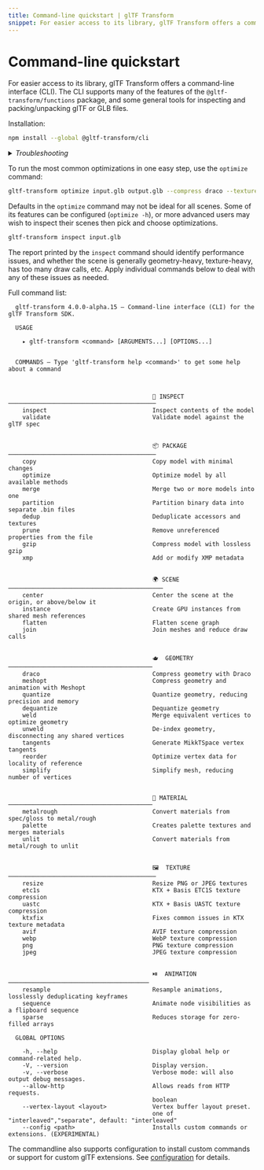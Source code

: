 ```yaml
---
title: Command-line quickstart | glTF Transform
snippet: For easier access to its library, glTF Transform offers a command-line interface (CLI). The CLI supports many of the features of the…
---
```


<script context="module" lang="ts">
import CommercialUse from '$lib/components/commercial-use.svelte';
</script>

# Command-line quickstart

For easier access to its library, glTF Transform offers a command-line interface (CLI). The
CLI supports many of the features of the `@gltf-transform/functions` package, and some general
tools for inspecting and packing/unpacking glTF or GLB files.

Installation:

```bash
npm install --global @gltf-transform/cli
```

<details>
  <summary><i>Troubleshooting</i></summary>

  glTF Transform uses [Sharp](https://sharp.pixelplumbing.com/) to optimize images. If you encounter errors during
  installation related to Sharp, consult the [Sharp installation](https://sharp.pixelplumbing.com/install) page. When
  installing the glTF Transform CLI in China, a mirror site provided by Alibaba
  may be required:

  ```bash
npm config set sharp_binary_host "https://npmmirror.com/mirrors/sharp"
npm config set sharp_libvips_binary_host "https://npmmirror.com/mirrors/sharp-libvips"
npm install --global @gltf-transform/cli
  ```

</details>

To run the most common optimizations in one easy step, use the `optimize` command:

```bash
gltf-transform optimize input.glb output.glb --compress draco --texture-compress webp
```

Defaults in the `optimize` command may not be ideal for all scenes. Some of
its features can be configured (`optimize -h`), or more advanced users
may wish to inspect their scenes then pick and choose optimizations.

```bash
gltf-transform inspect input.glb
```

The report printed by the `inspect` command should identify performance issues,
and whether the scene is generally geometry-heavy, texture-heavy,
has too many draw calls, etc. Apply individual commands below to deal with any of
these issues as needed.

Full command list:

<!-- begin:cli_help -->
```plaintext
  gltf-transform 4.0.0-alpha.15 — Command-line interface (CLI) for the glTF Transform SDK.

  USAGE 
  
    ▸ gltf-transform <command> [ARGUMENTS...] [OPTIONS...]


  COMMANDS — Type 'gltf-transform help <command>' to get some help about a command

                                                                                                
                                                                                                
                                         🔎 INSPECT ──────────────────────────────────────────  
    inspect                              Inspect contents of the model                          
    validate                             Validate model against the glTF spec                   
                                                                                                
                                                                                                
                                         📦 PACKAGE ──────────────────────────────────────────  
    copy                                 Copy model with minimal changes                        
    optimize                             Optimize model by all available methods                
    merge                                Merge two or more models into one                      
    partition                            Partition binary data into separate .bin files         
    dedup                                Deduplicate accessors and textures                     
    prune                                Remove unreferenced properties from the file           
    gzip                                 Compress model with lossless gzip                      
    xmp                                  Add or modify XMP metadata                             
                                                                                                
                                                                                                
                                         🌍 SCENE ────────────────────────────────────────────  
    center                               Center the scene at the origin, or above/below it      
    instance                             Create GPU instances from shared mesh references       
    flatten                              Flatten scene graph                                    
    join                                 Join meshes and reduce draw calls                      
                                                                                                
                                                                                                
                                         🫖  GEOMETRY ─────────────────────────────────────────  
    draco                                Compress geometry with Draco                           
    meshopt                              Compress geometry and animation with Meshopt           
    quantize                             Quantize geometry, reducing precision and memory       
    dequantize                           Dequantize geometry                                    
    weld                                 Merge equivalent vertices to optimize geometry         
    unweld                               De-index geometry, disconnecting any shared vertices   
    tangents                             Generate MikkTSpace vertex tangents                    
    reorder                              Optimize vertex data for locality of reference         
    simplify                             Simplify mesh, reducing number of vertices             
                                                                                                
                                                                                                
                                         🎨 MATERIAL ─────────────────────────────────────────  
    metalrough                           Convert materials from spec/gloss to metal/rough       
    palette                              Creates palette textures and merges materials          
    unlit                                Convert materials from metal/rough to unlit            
                                                                                                
                                                                                                
                                         🖼  TEXTURE ──────────────────────────────────────────  
    resize                               Resize PNG or JPEG textures                            
    etc1s                                KTX + Basis ETC1S texture compression                  
    uastc                                KTX + Basis UASTC texture compression                  
    ktxfix                               Fixes common issues in KTX texture metadata            
    avif                                 AVIF texture compression                               
    webp                                 WebP texture compression                               
    png                                  PNG texture compression                                
    jpeg                                 JPEG texture compression                               
                                                                                                
                                                                                                
                                         ⏯️  ANIMATION ──────────────────────────────────────── 
    resample                             Resample animations, losslessly deduplicating keyframes
    sequence                             Animate node visibilities as a flipboard sequence      
    sparse                               Reduces storage for zero-filled arrays                 

  GLOBAL OPTIONS

    -h, --help                           Display global help or command-related help.           
    -V, --version                        Display version.                                       
    -v, --verbose                        Verbose mode: will also output debug messages.         
    --allow-http                         Allows reads from HTTP requests.                       
                                         boolean                                                
    --vertex-layout <layout>             Vertex buffer layout preset.                           
                                         one of "interleaved","separate", default: "interleaved"
    --config <path>                      Installs custom commands or extensions. (EXPERIMENTAL) 
```
<!-- end:cli_help -->

The commandline also supports configuration to install custom commands or support for custom glTF extensions. See [configuration](/cli-configuration) for details.

<CommercialUse />

